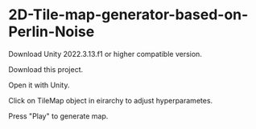 # 2D-Tile-map-generator-based-on-Perlin-Noise
Download Unity 2022.3.13.f1 or higher compatible version.

Download this project.

Open it with Unity.

Click on TileMap object in eirarchy to adjust hyperparametes.

Press "Play" to generate map.
